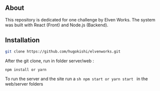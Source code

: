 ## About

This repository is dedicated for one challenge by Elven Works.
The system was built with React (Front) and Node.js (Backend).

## Installation
  ```sh
  git clone https://github.com/hugokishi/elvenworks.git
  ```
  After the git clone, run in folder server/web :
  ```sh
  npm install or yarn
  ```
  
To run the server and the site run a ```sh npm start or yarn start ``` in the web/server folders
  

